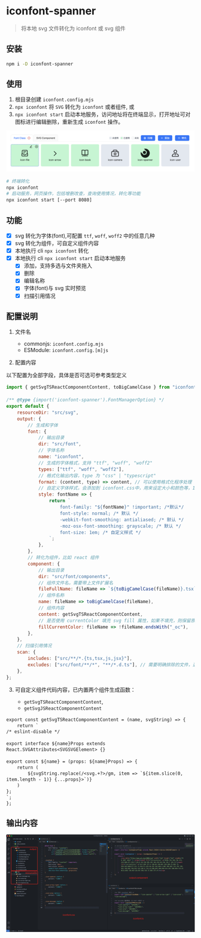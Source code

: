 # iconfont-spanner

> 将本地 svg 文件转化为 iconfont 或 svg 组件

## 安装

```sh
npm i -D iconfont-spanner
```

## 使用

1. 根目录创建 `iconfont.config.mjs`
2. `npx iconfont` 将 `SVG` 转化为 `iconfont` 或者组件, 或
3. `npx iconfont start` 启动本地服务，访问地址将在终端显示，打开地址可对图标进行编辑删除，重新生成 `iconfont` 操作。

![alt text](spanner.png)

```sh
# 终端转化
npx iconfont
# 启动服务，网页操作，包括增删改查，查询使用情况，转化等功能
npx iconfont start [--port 8080]
```

## 功能

-   [x] svg 转化为字体(font),可配置 `ttf`, `woff`, `woff2` 中的任意几种
-   [x] svg 转化为组件，可自定义组件内容
-   [x] 本地执行 cli `npx iconfont` 转化
-   [x] 本地执行 cli `npx iconfont start` 启动本地服务
    -   [x] 添加，支持多选与文件夹拖入
    -   [x] 删除
    -   [x] 编辑名称
    -   [x] 字体(font)与 svg 实时预览
    -   [x] 扫描引用情况

## 配置说明

1. 文件名

    - commonjs: `iconfont.config.mjs`
    - ESModule: `iconfont.config.[m]js`

2. 配置内容

以下配置为全部字段，具体是否可选可参考类型定义

```javascript
import { getSvgTSReactComponentContent, toBigCamelCase } from "iconfont-spanner";

/** @type {import('iconfont-spanner').FontManagerOption} */
export default {
    resourceDir: "src/svg",
    output: {
        // 生成和字体
        font: {
            // 输出目录
            dir: "src/font",
            // 字体名称
            name: "iconfont",
            // 生成的字体格式，支持 "ttf", "woff", "woff2"
            types: ["ttf", "woff", "woff2"],
            // 格式化输出内容，type 为 "css" | "typescript"
            format: (content, type) => content, // 可以使用格式化程序处理 content
            // 自定义字体样式，会添加到 iconfont.css中，用来设定大小和颜色等，1em为继承父级的font-size
            style: fontName => {
                return `
					font-family: "${fontName}" !important; /*默认*/
					font-style: normal; /* 默认 */
					-webkit-font-smoothing: antialiased; /* 默认 */
					-moz-osx-font-smoothing: grayscale; /* 默认 */
					font-size: 1em; /* 自定义样式 */
				`;
            },
        },
        // 转化为组件，比如 react 组件
        component: {
            // 输出目录
            dir: "src/font/components",
            // 组件文件名，需要带上文件扩展名
            fileFullName: fileName => `${toBigCamelCase(fileName)}.tsx`,
            // 组件名称
            name: fileName => toBigCamelCase(fileName),
            // 组件内容
            content: getSvgTSReactComponentContent,
            // 是否使用 currentColor 填充 svg fill 属性，如果不填充，则保留原色，可以用来实现彩色图标
            fillCurrentColor: fileName => !fileName.endsWith("_oc"),
        },
    },
    // 扫描引用情况
    scan: {
        includes: ["src/**/*.{ts,tsx,js,jsx}"],
        excludes: ["src/font/**/*", "**/*.d.ts"], // 需要明确排除的文件，这会影响到扫描结果
    },
};
```

3. 可自定义组件代码内容，已内置两个组件生成函数：

    - `getSvgTSReactComponentContent`,
    - `getSvgJSReactComponentContent`

```tsx
export const getSvgTSReactComponentContent = (name, svgString) => {
    return `
/* eslint-disable */

export interface ${name}Props extends React.SVGAttributes<SVGSVGElement> {}

export const ${name} = (props: ${name}Props) => {
	return (
		${svgString.replace(/<svg.+?>/gm, item => `${item.slice(0, item.length - 1)} {...props}>`)}
	)
};
`;
};
```

## 输出内容

![alt text](output.jpg)
